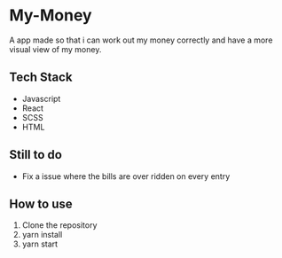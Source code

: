 # My-Money
A app made so that i can work out my money correctly and have a more visual view of my money.

## Tech  Stack 
* Javascript
* React
* SCSS
* HTML

## Still to do 
* Fix a issue where the bills are over ridden on every entry

## How to use
1. Clone the repository
2. yarn install
3. yarn start
